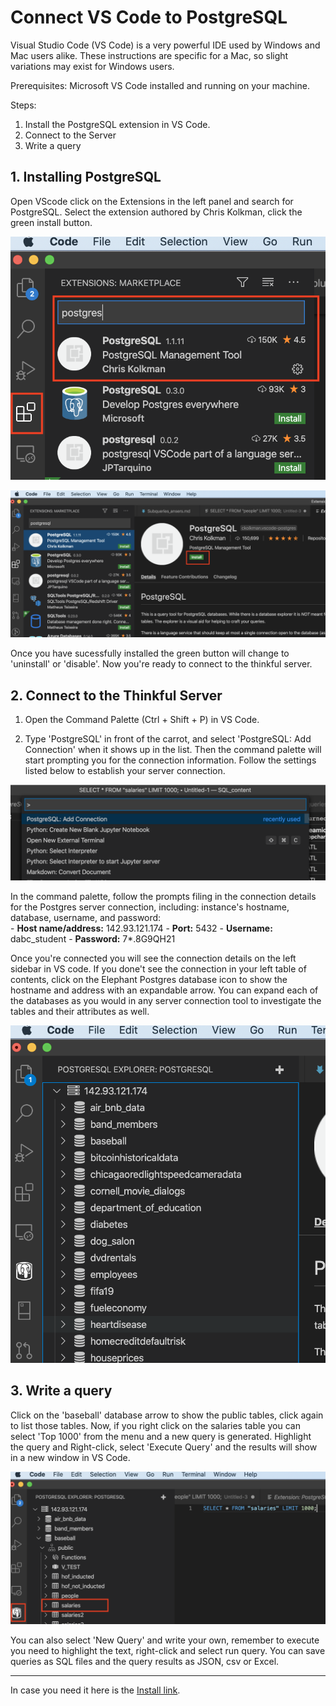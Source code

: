 

# Connect VS Code to PostgreSQL 
Visual Studio Code (VS Code) is a very powerful IDE used by Windows and Mac users alike. These instructions are specific for a Mac, so slight variations may exist for Windows users.

Prerequisites: Microsoft VS Code installed and running on your machine.

Steps:
1. Install the PostgreSQL extension in VS Code.
2. Connect to the Server
3. Write a query 

## 1. Installing PostgreSQL
Open VScode click on the Extensions in the left panel and search for PostgreSQL. Select the extension authored by Chris Kolkman, click the green install button.

![](https://raw.githubusercontent.com/AVJdataminer/Formats/master/images/image1a.png)


![enter image description here](https://raw.githubusercontent.com/AVJdataminer/Formats/master/images/image2.png)

Once you have sucessfully installed the green button will change to 'uninstall' or 'disable'. Now you're ready to connect to the thinkful server.

## 2. Connect to the Thinkful Server

1) Open the Command Palette (Ctrl + Shift + P) in VS Code.

2) Type 'PostgreSQL' in front of the carrot, and select 'PostgreSQL: Add Connection' when it shows up in the list. Then the command palette will start prompting you for the connection information. Follow the settings listed below to establish your server connection.

![enter image description here](https://raw.githubusercontent.com/AVJdataminer/Formats/master/images/image3.png)

In the command palette, follow the prompts filing in the connection details for the Postgres server connection, including:  instance's hostname, database, username, and password:  
	-   **Host name/address:**  142.93.121.174
	-   **Port:**  5432
	-   **Username:**  dabc_student
	-   **Password:**  7*.8G9QH21

Once you're connected you will see the connection details on the left sidebar in VS code. If you done't see the connection in your left table of contents, click on the Elephant Postgres database icon to show the hostname and address with an expandable arrow. You can expand each of the databases as you would in any server connection tool to investigate the tables and their attributes as well.

![enter image description here](https://raw.githubusercontent.com/AVJdataminer/Formats/master/images/image4.png)

## 3. Write a query
Click on the 'baseball' database arrow to show the public tables, click again to list those tables. Now, if you right click on the salaries table you can select 'Top 1000' from the menu and a new query is generated. Highlight the query and Right-click, select 'Execute Query' and the results will show in a new window in VS Code.

![execute qry](https://raw.githubusercontent.com/AVJdataminer/Formats/master/images/image5.png)

You can also select 'New Query' and write your own, remember to execute you need to highlight the text, right-click and select run query. You can save queries as SQL files and the query results as JSON, csv or Excel.

---

In case you need it here is the [Install link]( https://marketplace.visualstudio.com/items?itemName=ms-ossdata.vscode-postgresql).



<!--stackedit_data:
eyJoaXN0b3J5IjpbOTA0NzU4MzY3LC0yNDc0ODA5OTUsMTgzMj
E3Mzc1OCwtOTk0MDc1MzQ1LDE5MjI4NzA1NjcsMTczMDIyMTAy
OSwxNjI2OTI2MzAzLDExNjE0ODcwOSw2MDg0MDc3OSwtMTkwMD
kyOTc0MSwxMTcwNzc5NDkwLC0xNDExNDU1NTU4LDI4MTQ1Nzgz
MF19
-->